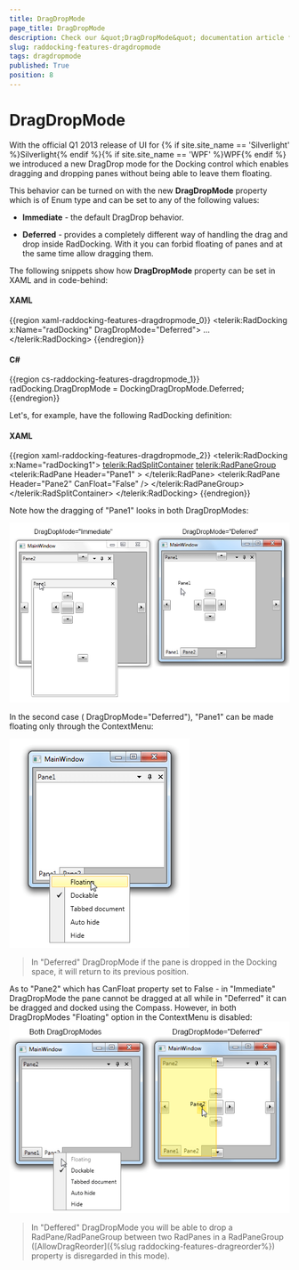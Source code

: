 ```yaml
---
title: DragDropMode
page_title: DragDropMode
description: Check our &quot;DragDropMode&quot; documentation article for the RadDocking {{ site.framework_name }} control.
slug: raddocking-features-dragdropmode
tags: dragdropmode
published: True
position: 8
---
```


# DragDropMode

With the official Q1 2013 release of UI for {% if site.site_name == 'Silverlight' %}Silverlight{% endif %}{% if site.site_name == 'WPF' %}WPF{% endif %} we introduced a new DragDrop mode for the Docking control which enables dragging and dropping panes without being able to leave them floating.

This behavior can be turned on with the new __DragDropMode__ property which is of Enum type and can be set to any of the following values:

* __Immediate__ - the default DragDrop behavior.

* __Deferred__ - provides a completely different way of handling the drag and drop inside RadDocking. With it you can forbid floating of panes and at the same time allow dragging them.

The following snippets show how __DragDropMode__ property can be set in XAML and in code-behind:

#### __XAML__

{{region xaml-raddocking-features-dragdropmode_0}}
	<telerik:RadDocking x:Name="radDocking" DragDropMode="Deferred">
	    ...
	</telerik:RadDocking>
{{endregion}}

#### __C#__

{{region cs-raddocking-features-dragdropmode_1}}
	radDocking.DragDropMode = DockingDragDropMode.Deferred;
{{endregion}}

Let's, for example, have the following RadDocking definition:

#### __XAML__

{{region xaml-raddocking-features-dragdropmode_2}}
	<telerik:RadDocking x:Name="radDocking1">
	    <telerik:RadSplitContainer>
	        <telerik:RadPaneGroup>
	            <telerik:RadPane Header="Pane1" >
	            </telerik:RadPane>
	            <telerik:RadPane Header="Pane2" CanFloat="False" />
	        </telerik:RadPaneGroup>
	    </telerik:RadSplitContainer>
	</telerik:RadDocking>
{{endregion}}

Note how the dragging of "Pane1" looks in both DragDropModes:

![docking features-dragdropmode 1](images/docking_features-dragdropmode_1.png)

In the second case ( DragDropMode="Deferred"), "Pane1" can be made floating only through the ContextMenu:

![docking features-dragdropmode 2](images/docking_features-dragdropmode_2.png)

>In "Deferred" DragDropMode if the pane is dropped in the Docking space, it will return to its previous position.

As to "Pane2" which has CanFloat property set to False - in "Immediate" DragDropMode the pane cannot be dragged at all while in "Deferred" it can be dragged and docked using the Compass. However, in both DragDropModes "Floating" option in the ContextMenu is disabled:![docking features-dragdropmode 3](images/docking_features-dragdropmode_3.png)

>In "Deffered" DragDropMode you will be able to drop a RadPane/RadPaneGroup between two RadPanes in a RadPaneGroup ([AllowDragReorder]({%slug raddocking-features-dragreorder%}) property is disregarded in this mode).

